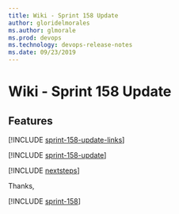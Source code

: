 ```yaml
---
title: Wiki - Sprint 158 Update
author: gloridelmorales
ms.author: glmorale
ms.prod: devops
ms.technology: devops-release-notes
ms.date: 09/23/2019
---
```


# Wiki - Sprint 158 Update

## Features

[!INCLUDE [sprint-158-update-links](../_shared/wiki/sprint-158-update-links.md)]

[!INCLUDE [sprint-158-update](../_shared/wiki/sprint-158-update.md)]

[!INCLUDE [nextsteps](../_shared/nextsteps.md)]

Thanks,

[!INCLUDE [sprint-158](../_shared/signer/sprint-158.md)]